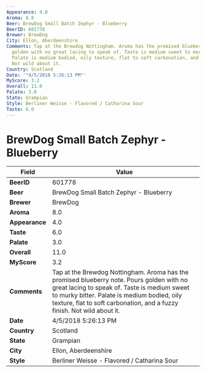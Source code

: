 ```yaml
---
Appearance: 4.0
Aroma: 8.0
Beer: BrewDog Small Batch Zephyr - Blueberry
BeerID: 601778
Brewer: BrewDog
City: Ellon, Aberdeenshire
Comments: Tap at the Brewdog Nottingham. Aroma has the promised blueberry note. Pours
  golden with no great lacing to speak of. Taste is medium sweet to murky bitter.
  Palate is medium bodied, oily texture, flat to soft carbonation, and a fuzzy finish.
  Not wild about it.
Country: Scotland
Date: '"4/5/2018 5:26:13 PM"'
MyScore: 3.2
Overall: 11.0
Palate: 3.0
State: Grampian
Style: Berliner Weisse - Flavored / Catharina Sour
Taste: 6.0
---
```


# BrewDog Small Batch Zephyr - Blueberry

| Field         | Value |
|---------------|-------|
| **BeerID** | 601778 |
| **Beer** | BrewDog Small Batch Zephyr - Blueberry |
| **Brewer** | BrewDog |
| **Aroma** | 8.0 |
| **Appearance** | 4.0 |
| **Taste** | 6.0 |
| **Palate** | 3.0 |
| **Overall** | 11.0 |
| **MyScore** | 3.2 |
| **Comments** | Tap at the Brewdog Nottingham. Aroma has the promised blueberry note. Pours golden with no great lacing to speak of. Taste is medium sweet to murky bitter. Palate is medium bodied, oily texture, flat to soft carbonation, and a fuzzy finish. Not wild about it. |
| **Date** | 4/5/2018 5:26:13 PM |
| **Country** | Scotland |
| **State** | Grampian |
| **City** | Ellon, Aberdeenshire |
| **Style** | Berliner Weisse - Flavored / Catharina Sour |

